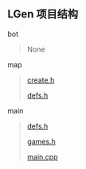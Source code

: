 ## LGen 项目结构

bot
> None

map
> [create.h](map_create.md)
>
> [defs.h](map_defs.md)

main
> [defs.h](defs.md)
>
> [games.h](games.md)
>
> [main.cpp](main.md)